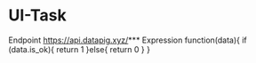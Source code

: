 # UI-Task
Endpoint  https://api.datapig.xyz/*** Expression  function(data){   if (data.is_ok){      return 1   }else{       return 0   } }
